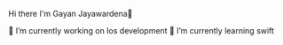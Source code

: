  Hi there I'm Gayan Jayawardena👋

 🔭 I’m currently working on Ios development
 🌱 I’m currently learning swift 

